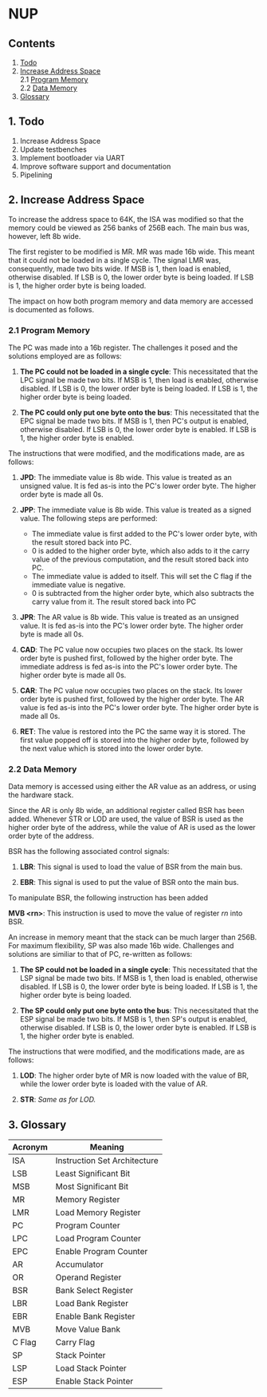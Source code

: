 # NUP

## Contents

1. [Todo](#1-todo)
2. [Increase Address Space](#2-increase-address-space)  
2.1 [Program Memory](#21-program-memory)  
2.2 [Data Memory](#22-data-memory)  
3. [Glossary](#3-glossary)

## 1. Todo

1. Increase Address Space
2. Update testbenches
3. Implement bootloader via UART
4. Improve software support and documentation
5. Pipelining

## 2. Increase Address Space

To increase the address space to 64K, the ISA was modified so that the memory could be viewed as 256 banks of 256B each. The main bus was, however, left 8b wide.

The first register to be modified is MR. MR was made 16b wide. This meant that it could not be loaded in a single cycle. The signal LMR was, consequently, made two bits wide. If MSB is 1, then load is enabled, otherwise disabled. If LSB is 0, the lower order byte is being loaded. If LSB is 1, the higher order byte is being loaded.

The impact on how both program memory and data memory are accessed is documented as follows.

### __2.1 Program Memory__

The PC was made into a 16b register. The challenges it posed and the solutions employed are as follows:

1. __The PC could not be loaded in a single cycle__: This necessitated that the LPC signal be made two bits. If MSB is 1, then load is enabled, otherwise disabled. If LSB is 0, the lower order byte is being loaded. If LSB is 1, the higher order byte is being loaded.

1. __The PC could only put one byte onto the bus__: This necessitated that the EPC signal be made two bits. If MSB is 1, then PC's output is enabled, otherwise disabled. If LSB is 0, the lower order byte is enabled. If LSB is 1, the higher order byte is enabled.

The instructions that were modified, and the modifications made, are as follows:

1. __JPD__: The immediate value is 8b wide. This value is treated as an unsigned value. It is fed as-is into the PC's lower order byte. The higher order byte is made all 0s.

1. __JPP__: The immediate value is 8b wide. This value is treated as a signed value. The following steps are performed:

    * The immediate value is first added to the PC's lower order byte, with the result stored back into PC.
    * 0 is added to the higher order byte, which also adds to it the carry value of the previous computation, and the result stored back into PC.
    * The immediate value is added to itself. This will set the C flag if the immediate value is negative.
    * 0 is subtracted from the higher order byte, which also subtracts the carry value from it. The result stored back into PC

1. __JPR__: The AR value is 8b wide. This value is treated as an unsigned value. It is fed as-is into the PC's lower order byte. The higher order byte is made all 0s.

1. __CAD__: The PC value now occupies two places on the stack. Its lower order byte is pushed first, followed by the higher order byte. The immediate address is fed as-is into the PC's lower order byte. The higher order byte is made all 0s.

1. __CAR__: The PC value now occupies two places on the stack. Its lower order byte is pushed first, followed by the higher order byte. The AR value is fed as-is into the PC's lower order byte. The higher order byte is made all 0s.

1. __RET__: The value is restored into the PC the same way it is stored. The first value popped off is stored into the higher order byte, followed by the next value which is stored into the lower order byte.

### __2.2 Data Memory__

Data memory is accessed using either the AR value as an address, or using the hardware stack.

Since the AR is only 8b wide, an additional register called BSR has been added. Whenever STR or LOD are used, the value of BSR is used as the higher order byte of the address, while the value of AR is used as the lower order byte of the address.

BSR has the following associated control signals:

1. __LBR__: This signal is used to load the value of BSR from the main bus.

1. __EBR__: This signal is used to put the value of BSR onto the main bus.

To manipulate BSR, the following instruction has been added

__MVB \<rn\>__: This instruction is used to move the value of register *rn* into BSR.

An increase in memory meant that the stack can be much larger than 256B. For maximum flexibility, SP was also made 16b wide. Challenges and solutions are similiar to that of PC, re-written as follows:

1. __The SP could not be loaded in a single cycle__: This necessitated that the LSP signal be made two bits. If MSB is 1, then load is enabled, otherwise disabled. If LSB is 0, the lower order byte is being loaded. If LSB is 1, the higher order byte is being loaded.

1. __The SP could only put one byte onto the bus__: This necessitated that the ESP signal be made two bits. If MSB is 1, then SP's output is enabled, otherwise disabled. If LSB is 0, the lower order byte is enabled. If LSB is 1, the higher order byte is enabled.

The instructions that were modified, and the modifications made, are as follows:

1. __LOD__: The higher order byte of MR is now loaded with the value of BR, while the lower order byte is loaded with the value of AR.

1. __STR__: *Same as for LOD.*

## 3. Glossary

| Acronym | Meaning |
| - | - |
| ISA | Instruction Set Architecture|
| LSB | Least Significant Bit |
| MSB | Most Significant Bit |
| MR | Memory Register |
| LMR | Load Memory Register |
| PC | Program Counter |
| LPC | Load Program Counter |
| EPC | Enable Program Counter |
| AR | Accumulator |
| OR | Operand Register |
| BSR | Bank Select Register|
| LBR | Load Bank Register |
| EBR | Enable Bank Register |
| MVB | Move Value Bank |
| C Flag | Carry Flag |
| SP | Stack Pointer |
| LSP | Load Stack Pointer |
| ESP | Enable Stack Pointer |
